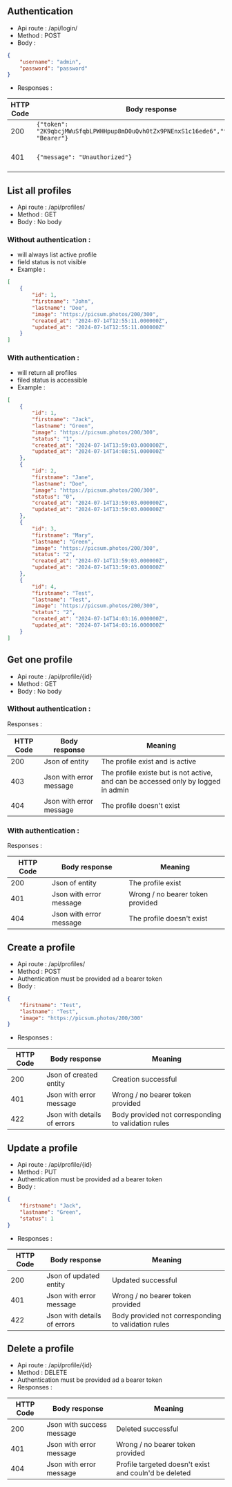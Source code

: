 ## Authentication

- Api route : /api/login/
- Method : POST
- Body : 
```json 
{
    "username": "admin",
    "password": "password"
}
```
- Responses :   

| HTTP Code | Body response | Meaning                    |
|-----------| --- |----------------------------|
| 200       | `{"token": "2K9qbcjMWuSfqbLPWHHpup8mD0uQvh0tZx9PNEnxS1c16ede6","token_type": "Bearer"}` | Logged in succesfully |
| 401       | `{"message": "Unauthorized"}` | Wrong credentials provided |

## List all profiles

- Api route : /api/profiles/
- Method : GET
- Body : No body

### Without authentication :   
- will always list active profile  
- field status is not visible
- Example : 
```json 
[
    {
        "id": 1,
        "firstname": "John",
        "lastname": "Doe",
        "image": "https://picsum.photos/200/300",
        "created_at": "2024-07-14T12:55:11.000000Z",
        "updated_at": "2024-07-14T12:55:11.000000Z"
    }
]
```

### With authentication : 
- will return all profiles
- filed status is accessible
- Example : 
```json
[
    {
        "id": 1,
        "firstname": "Jack",
        "lastname": "Green",
        "image": "https://picsum.photos/200/300",
        "status": "1",
        "created_at": "2024-07-14T13:59:03.000000Z",
        "updated_at": "2024-07-14T14:08:51.000000Z"
    },
    {
        "id": 2,
        "firstname": "Jane",
        "lastname": "Doe",
        "image": "https://picsum.photos/200/300",
        "status": "0",
        "created_at": "2024-07-14T13:59:03.000000Z",
        "updated_at": "2024-07-14T13:59:03.000000Z"
    },
    {
        "id": 3,
        "firstname": "Mary",
        "lastname": "Green",
        "image": "https://picsum.photos/200/300",
        "status": "2",
        "created_at": "2024-07-14T13:59:03.000000Z",
        "updated_at": "2024-07-14T13:59:03.000000Z"
    },
    {
        "id": 4,
        "firstname": "Test",
        "lastname": "Test",
        "image": "https://picsum.photos/200/300",
        "status": "2",
        "created_at": "2024-07-14T14:03:16.000000Z",
        "updated_at": "2024-07-14T14:03:16.000000Z"
    }
]
```




## Get one profile

- Api route : /api/profile/{id}
- Method : GET
- Body : No body

### Without authentication :
Responses :

| HTTP Code | Body response                | Meaning                                                                           |
|-----------|------------------------------|-----------------------------------------------------------------------------------|
| 200       | Json of entity               | The profile exist and is active                                                   |
| 403       | Json with error message  | The profile existe but is not active, and can be accessed only by logged in admin |
| 404       | Json with error message      | The profile doesn't exist                                                         |

### With authentication : 
Responses :

| HTTP Code | Body response                | Meaning                                                                           |
|-----------|------------------------------|-----------------------------------------------------------------------------------|
| 200       | Json of entity               | The profile exist                                                  |
| 401       | Json with error message  | Wrong / no bearer token provided |
| 404       | Json with error message      | The profile doesn't exist                                                         |

## Create a profile

- Api route : /api/profiles/
- Method : POST
- Authentication must be provided ad a bearer token
- Body :
```json
{
    "firstname": "Test",
    "lastname": "Test",
    "image": "https://picsum.photos/200/300"
}
```
- Responses :

| HTTP Code | Body response                 | Meaning                          |
|-----------|-------------------------------|----------------------------------|
| 200       | Json of created entity        | Creation successful             |
| 401       | Json with error message | Wrong / no bearer token provided |
| 422 | Json with details of errors | Body provided not corresponding to validation rules |

## Update a profile

- Api route : /api/profile/{id}
- Method : PUT
- Authentication must be provided ad a bearer token
- Body :
```json
{
    "firstname": "Jack",
    "lastname": "Green",
    "status": 1
}
```
- Responses :

| HTTP Code | Body response                 | Meaning                                             |
|-----------|-------------------------------|-----------------------------------------------------|
| 200       | Json of updated entity        | Updated successful                                  |
| 401       | Json with error message | Wrong / no bearer token provided                    |
| 422 | Json with details of errors   | Body provided not corresponding to validation rules |

## Delete a profile

- Api route : /api/profile/{id}
- Method : DELETE
- Authentication must be provided ad a bearer token
- Responses :

| HTTP Code | Body response                 | Meaning                                               |
|-----------|-------------------------------|-------------------------------------------------------|
| 200       | Json with success message     | Deleted successful                                    |
| 401       | Json with error message | Wrong / no bearer token provided                      |
| 404 | Json with error message       | Profile targeted doesn't exist and couln'd be deleted |
